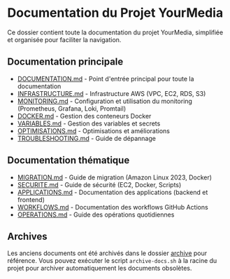 # Documentation du Projet YourMedia

Ce dossier contient toute la documentation du projet YourMedia, simplifiée et organisée pour faciliter la navigation.

## Documentation principale

- [DOCUMENTATION.md](./DOCUMENTATION.md) - Point d'entrée principal pour toute la documentation
- [INFRASTRUCTURE.md](./INFRASTRUCTURE.md) - Infrastructure AWS (VPC, EC2, RDS, S3)
- [MONITORING.md](./MONITORING.md) - Configuration et utilisation du monitoring (Prometheus, Grafana, Loki, Promtail)
- [DOCKER.md](./DOCKER.md) - Gestion des conteneurs Docker
- [VARIABLES.md](./VARIABLES.md) - Gestion des variables et secrets
- [OPTIMISATIONS.md](./OPTIMISATIONS.md) - Optimisations et améliorations
- [TROUBLESHOOTING.md](./TROUBLESHOOTING.md) - Guide de dépannage

## Documentation thématique

- [MIGRATION.md](./MIGRATION.md) - Guide de migration (Amazon Linux 2023, Docker)
- [SECURITE.md](./SECURITE.md) - Guide de sécurité (EC2, Docker, Scripts)
- [APPLICATIONS.md](./APPLICATIONS.md) - Documentation des applications (backend et frontend)
- [WORKFLOWS.md](./WORKFLOWS.md) - Documentation des workflows GitHub Actions
- [OPERATIONS.md](./OPERATIONS.md) - Guide des opérations quotidiennes

## Archives

Les anciens documents ont été archivés dans le dossier [archive](./archive/) pour référence. Vous pouvez exécuter le script `archive-docs.sh` à la racine du projet pour archiver automatiquement les documents obsolètes.
